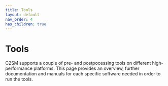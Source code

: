 ```yaml
---
title: Tools
layout: default
nav_order: 4
has_children: true
---
```


# Tools

C2SM supports a couple of pre- and postpocessing tools on different high-performance platforms. This page provides an overview, further documentation and manuals for each specific software needed in order to run the tools.

